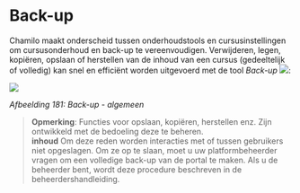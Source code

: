 # Back-up

Chamilo maakt onderscheid tussen onderhoudstools en cursusinstellingen om cursusonderhoud en back-up te vereenvoudigen. Verwijderen, legen, kopiëren, opslaan of herstellen van de inhoud van een cursus (gedeeltelijk of volledig) kan snel en efficiënt worden uitgevoerd met de tool *Back-up* ![](../../.gitbook/assets/graphics329%20%283%29.gif):

![](../../.gitbook/assets/images250%20%283%29.png)

*Afbeelding 181: Back-up - algemeen*

> **Opmerking**: Functies voor opslaan, kopiëren, herstellen enz. Zijn ontwikkeld met de bedoeling deze te beheren.<br>**inhoud** Om deze reden worden interacties met of tussen gebruikers niet opgeslagen. Om ze op te slaan, moet u uw platformbeheerder vragen om een volledige back-up van de portal te maken. Als u de beheerder bent, wordt deze procedure beschreven in de beheerdershandleiding.
